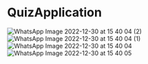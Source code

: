 # QuizApplication

![WhatsApp Image 2022-12-30 at 15 40 04 (2)](https://user-images.githubusercontent.com/101406507/210082310-04fc7943-afcc-4ee0-86f4-7a280c763096.jpeg)
![WhatsApp Image 2022-12-30 at 15 40 04 (1)](https://user-images.githubusercontent.com/101406507/210082305-fef7431e-b476-4faf-bc26-828dddeeebad.jpeg)
![WhatsApp Image 2022-12-30 at 15 40 04](https://user-images.githubusercontent.com/101406507/210082312-ec594c6e-b9aa-4f0f-9449-b049fe585e34.jpeg)
![WhatsApp Image 2022-12-30 at 15 40 05](https://user-images.githubusercontent.com/101406507/210082307-4e2aa066-d8fd-4954-9dcb-7605ec10bb13.jpeg)
